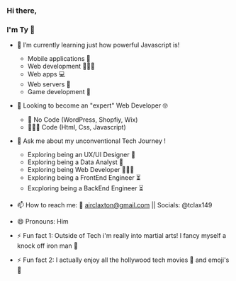 ### Hi there, 
   ### I'm Ty 👋

<!--
**tclax149/Profile** is a ✨ _special_ ✨ repository because its `README.md` (this file) appears on your GitHub profile.

- 👯 I’m looking to collaborate on ...
- 🤔 I’m looking for help with ...

-->


- 🌱 I’m currently learning just how powerful Javascript is!

    -  Mobile applications 📱
    -  Web development 👨🏽‍💻 
    -  Web apps 💻
    -  Web servers 💾
    -  Game development 🤖


- 🔭 Looking to become an "expert" Web Developer 🤓 

    - 🎨 No Code (WordPress, Shopfiy, Wix)
    - 👨🏽‍💻 Code (Html, Css, Javascript) 


- 💬 Ask me about my unconventional Tech Journey ! 
    -  Exploring being an UX/UI Designer 🎨
    -  Exploring being a Data Analyst 🤖
    -  Exploring being Web Developer  👨🏽‍💻 
    -  Exploring being a FrontEnd Engineer ⏳
    -  Excploring being a BackEnd Engineer ⏳

      
- 📫 How to reach me: 📧 airclaxton@gmail.com || Socials: @tclax149  

- 😄 Pronouns: Him

- ⚡ Fun fact 1: Outside of Tech i'm really into martial arts! I fancy myself a knock off iron man 🤣
- ⚡ Fun fact 2: I actually enjoy all the hollywood tech movies 👀 and emoji's 💚
  
    
